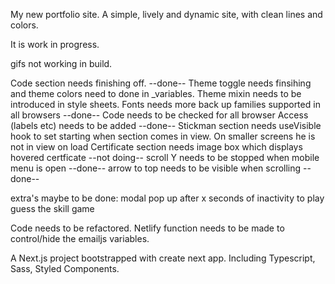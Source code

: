 My new portfolio site. A simple, lively and dynamic site, with clean lines and colors.

It is work in progress.

gifs not working in build.

Code section needs finishing off. --done--
Theme toggle needs finsihing and theme colors need to done in \_variables.
Theme mixin needs to be introduced in style sheets.
Fonts needs more back up families supported in all browsers --done--
Code needs to be checked for all browser
Access (labels etc) needs to be added --done--
Stickman section needs useVisible hook to set starting when section comes in view. On smaller screens he is not in view on load
Certificate section needs image box which displays hovered certficate --not doing--
scroll Y needs to be stopped when mobile menu is open --done--
arrow to top needs to be visible when scrolling --done--

extra's maybe to be done:
  modal pop up after x seconds of inactivity to play 
  guess the skill game

Code needs to be refactored.
Netlify function needs to be made to control/hide the emailjs variables.

A Next.js project bootstrapped with create next app. Including Typescript, Sass, Styled Components.
